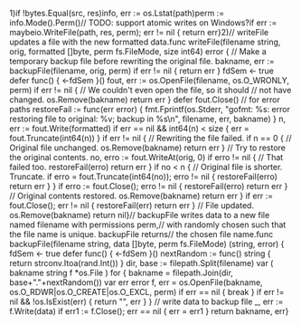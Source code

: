 1)if !bytes.Equal(src, res)info, err := os.Lstat(path)perm := info.Mode().Perm()// TODO: support atomic writes on Windows?if err := maybeio.WriteFile(path, res, perm); err != nil {    return err}2)// writeFile updates a file with the new formatted data.func writeFile(filename string, orig, formatted []byte, perm fs.FileMode, size int64) error {	// Make a temporary backup file before rewriting the original file.	bakname, err := backupFile(filename, orig, perm)	if err != nil {		return err	}	fdSem <- true	defer func() { <-fdSem }()	fout, err := os.OpenFile(filename, os.O_WRONLY, perm)	if err != nil {		// We couldn't even open the file, so it should		// not have changed.		os.Remove(bakname)		return err	}	defer fout.Close() // for error paths	restoreFail := func(err error) {		fmt.Fprintf(os.Stderr, "gofmt: %s: error restoring file to original: %v; backup in %s\n", filename, err, bakname)	}	n, err := fout.Write(formatted)	if err == nil && int64(n) < size {		err = fout.Truncate(int64(n))	}	if err != nil {		// Rewriting the file failed.		if n == 0 {			// Original file unchanged.			os.Remove(bakname)			return err		}		// Try to restore the original contents.		no, erro := fout.WriteAt(orig, 0)		if erro != nil {			// That failed too.			restoreFail(erro)			return err		}		if no < n {			// Original file is shorter. Truncate.			if erro = fout.Truncate(int64(no)); erro != nil {				restoreFail(erro)				return err			}		}		if erro := fout.Close(); erro != nil {			restoreFail(erro)			return err		}		// Original contents restored.		os.Remove(bakname)		return err	}	if err := fout.Close(); err != nil {		restoreFail(err)		return err	}	// File updated.	os.Remove(bakname)	return nil}// backupFile writes data to a new file named filename<number> with permissions perm,// with <number> randomly chosen such that the file name is unique. backupFile returns// the chosen file name.func backupFile(filename string, data []byte, perm fs.FileMode) (string, error) {	fdSem <- true	defer func() { <-fdSem }()	nextRandom := func() string {		return strconv.Itoa(rand.Int())	}	dir, base := filepath.Split(filename)	var (		bakname string		f       *os.File	)	for {		bakname = filepath.Join(dir, base+"."+nextRandom())		var err error		f, err = os.OpenFile(bakname, os.O_RDWR|os.O_CREATE|os.O_EXCL, perm)		if err == nil {			break		}		if err != nil && !os.IsExist(err) {			return "", err		}	}	// write data to backup file	_, err := f.Write(data)	if err1 := f.Close(); err == nil {		err = err1	}	return bakname, err}